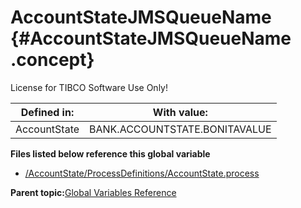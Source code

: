 # AccountStateJMSQueueName {#AccountStateJMSQueueName .concept}

License for TIBCO Software Use Only!

|Defined in:|With value:|
|-----------|-----------|
|AccountState|BANK.ACCOUNTSTATE.BONITAVALUE|

**Files listed below reference this global variable**

-   [/AccountState/ProcessDefinitions/AccountState.process](../../../projects/AccountState/ProcessDefinitions/AccountState.process.md)

**Parent topic:**[Global Variables Reference](../../../crossref/globVars/globVarsRef/GV_globVarsRef.md)

